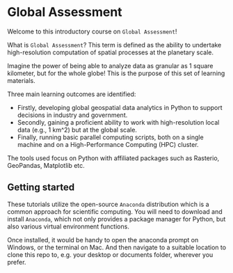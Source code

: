 # Global Assessment

Welcome to this introductory course on `Global Assessment`!

What is `Global Assessment`? This term is defined as the ability to undertake high-resolution computation of spatial processes at the planetary scale.

Imagine the power of being able to analyze data as granular as 1 square kilometer, but for the whole globe! This is the purpose of this set of learning materials.

Three main learning outcomes are identified:

-   Firstly, developing global geospatial data analytics in Python to support decisions in industry and government.
-   Secondly, gaining a proficient ability to work with high-resolution local data (e.g., 1 km^2) but at the global scale.
-   Finally, running basic parallel computing scripts, both on a single machine and on a High-Performance Computing (HPC) cluster.

The tools used focus on Python with affiliated packages such as Rasterio, GeoPandas, Matplotlib etc.


## Getting started

These tutorials utilize the open-source `Anaconda` distribution which is a common approach for scientific computing. You will need to download and install `Anaconda`, which not only provides a package manager for Python, but also various virtual environment functions.

Once installed, it would be handy to open the anaconda prompt on Windows, or the terminal on Mac. And then navigate to a suitable location to clone this repo to, e.g. your desktop or documents folder, wherever you prefer.

